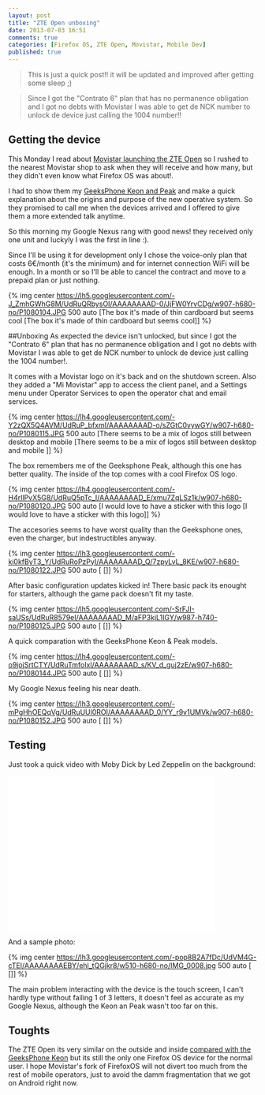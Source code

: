```yaml
---
layout: post
title: "ZTE Open unboxing"
date: 2013-07-03 16:51
comments: true
categories: [Firefox OS, ZTE Open, Movistar, Mobile Dev]
published: true
---
```


> This is just a quick post!! it will be updated and improved after getting some sleep ;)

> Since I got the "Contrato 6" plan that has no permanence obligation and I got no debts with Movistar I was able to get de NCK number to unlock de device just calling the 1004 number!!

## Getting the device
This Monday I read about [Movistar launching the ZTE Open](http://firefoxosguide.com/firefox-os/zte-open-to-launch-tomorrow-in-spain-venezuela-colombia-on-15th-july.html/ "Movistar zte open launch") so I rushed to the nearest Movistar shop to ask when they will receive and how many, but they didn't even know what Firefox OS was about!.

I had to show them my [GeeksPhone Keon and Peak](http://shop.geeksphone.com/en/3-phones "Geeksphone mobiles") and make a quick explanation about the origins and purpose of the new operative system. So they promised to call me when the devices arrived and I offered to give them a more extended talk anytime.

So this morning my Google Nexus rang with good news! they received only one unit and luckyly I was the first in line :).

Since I'll be using it for development only I chose the voice-only plan that costs 6€/month (it's the minimum) and for internet connection WiFi will be enough. In a month or so I'll be able to cancel the contract and move to a prepaid plan or just nothing.

{% img center https://lh5.googleusercontent.com/-J_ZmhGWhG8M/UdRuQRbysOI/AAAAAAAAD-0/JjFW0YrvCDg/w907-h680-no/P1080104.JPG 500 auto [The box it's made of thin cardboard but seems cool [The box it's made of thin cardboard but seems cool]] %}


##Unboxing
As expected the device isn't unlocked, but since I got the "Contrato 6" plan that has no permanence obligation and I got no debts with Movistar I was able to get de NCK number to unlock de device just calling the 1004 number!.

It comes with a Movistar logo on it's back and on the shutdown screen. Also they added a "Mi Movistar" app to access the client panel, and a Settings menu under Operator Services to open the operator chat and email services.

{% img center https://lh4.googleusercontent.com/-Y2zQX5Q4AVM/UdRuP_bfxmI/AAAAAAAAD-o/sZGtC0vywGY/w907-h680-no/P1080115.JPG 500 auto [There seems to be a mix of logos still between desktop and mobile [There seems to be a mix of logos still between desktop and mobile ]] %}

The box remembers me of the Geeksphone Peak, although this one has better quality. The inside of the top comes with a cool Firefox OS logo.

{% img center https://lh4.googleusercontent.com/-H4rIlPvX5G8/UdRuQ5pTc_I/AAAAAAAAD_E/xmu7ZqLSz1k/w907-h680-no/P1080120.JPG 500 auto [I would love to have a sticker with this logo [I would love to have a sticker with this logo]] %}

The accesories seems to have worst quality than the Geeksphone ones, even the charger, but indestructibles anyway.

{% img center https://lh3.googleusercontent.com/-ki0kfByT3_Y/UdRuRoPzPyI/AAAAAAAAD_Q/7zpyLvL_8KE/w907-h680-no/P1080122.JPG 500 auto [ []] %}

After basic configuration updates kicked in! There basic pack its enought for starters, although the game pack doesn't fit my taste.

{% img center https://lh5.googleusercontent.com/-SrFJI-saUSs/UdRuR8579eI/AAAAAAAAD_M/aFP3kjL1IGY/w987-h740-no/P1080125.JPG 500 auto [ []] %}

A quick comparation with the GeeksPhone Keon & Peak models.

{% img center https://lh4.googleusercontent.com/-o9jojSrtCTY/UdRuTmfoIxI/AAAAAAAAD_s/KV_d_guj2zE/w907-h680-no/P1080144.JPG 500 auto [ []] %}

My Google Nexus feeling his near death.

{% img center https://lh3.googleusercontent.com/-mPgHhOEQqVg/UdRuUUl0ROI/AAAAAAAAD_0/YY_r9v1UMVk/w907-h680-no/P1080152.JPG 500 auto [ []] %}
## Testing

Just took a quick video with Moby Dick by Led Zeppelin on the background:

<iframe class="center" width="420" height="315" src="//www.youtube.com/embed/x5Ap_CSviQM?rel=0" frameborder="0" allowfullscreen></iframe>

And a sample photo:

{% img center https://lh3.googleusercontent.com/-pop8B2A7fDc/UdVM4G-cTEI/AAAAAAAAEBY/ehl_tQGjkr8/w510-h680-no/IMG_0008.jpg 500 auto [ []] %}

The main problem interacting with the device is the touch screen, I can't hardly type without failing 1 of 3 letters, it doesn't feel as accurate as my Google Nexus, although the Keon an Peak wasn't too far on this.


## Toughts
The ZTE Open its very similar on the outside and inside [compared with the GeeksPhone Keon](http://versus.com/en/geeksphone-keon-vs-zte-open) but its still the only one Firefox OS device for the normal user. I hope Movistar's fork of FirefoxOS will not divert too much from the rest of mobile operators, just to avoid the damm fragmentation that we got on Android right now.